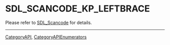 # SDL_SCANCODE_KP_LEFTBRACE

Please refer to [SDL_Scancode](SDL_Scancode) for details.

----
[CategoryAPI](CategoryAPI), [CategoryAPIEnumerators](CategoryAPIEnumerators)

